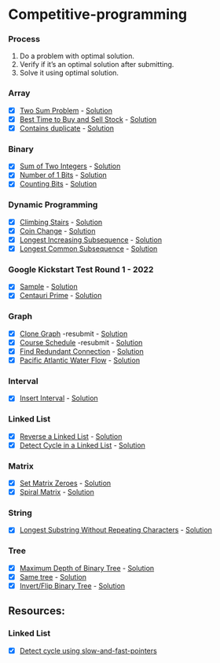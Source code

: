# Competitive-programming

### Process

1. Do a problem with optimal solution.
2. Verify if it’s an optimal solution after submitting.
3. Solve it using optimal solution.

### Array

- [x] [Two Sum Problem](https://leetcode.com/problems/two-sum/) - [Solution](Array/best-time-buy-sell-stock/best-time-buy-sell-stock.cpp)
- [x] [Best Time to Buy and Sell Stock](https://leetcode.com/problems/best-time-to-buy-and-sell-stock/) - [Solution](Array/contains-duplicate/contains-duplicate.cpp)
- [x] [Contains duplicate](https://leetcode.com/problems/contains-duplicate/submissions/) - [Solution](Array/twosum/twoSum.cpp)

### Binary

- [x] [Sum of Two Integers](https://leetcode.com/problems/sum-of-two-integers/) - [Solution](Binary/sum-of-two-integers.cpp)
- [x] [Number of 1 Bits](https://leetcode.com/problems/number-of-1-bits/) - [Solution](Binary/hammer-weight.cpp)
- [x] [Counting Bits](https://leetcode.com/problems/counting-bits/) - [Solution](Binary/counting-bits.cpp)

### Dynamic Programming

- [x] [Climbing Stairs](https://leetcode.com/problems/climbing-stairs/) - [Solution](DP/climbing-stairs.cpp)
- [x] [Coin Change](https://leetcode.com/problems/coin-change/) - [Solution](DP/coin-changes.cpp)
- [x] [Longest Increasing Subsequence](https://leetcode.com/problems/longest-increasing-subsequence) - [Solution](DP/longest-increasing-subsequence.cpp)
- [x] [Longest Common Subsequence](https://leetcode.com/problems/longest-common-subsequence/) - [Solution](DP/lcs.cpp)

### Google Kickstart Test Round 1 - 2022

- [x] [Sample](https://codingcompetitions.withgoogle.com/kickstart/round/00000000008f4332/0000000000942404) - [Solution](kickstart-test-round-1-2022/sample.cpp)
- [x] [Centauri Prime](https://codingcompetitions.withgoogle.com/kickstart/round/00000000008f4332/0000000000941ec5) - [Solution](kickstart-test-round-1-2022/centauri-prime.cpp)

### Graph

- [x] [Clone Graph](https://leetcode.com/problems/clone-graph/) -resubmit - [Solution](Graph/clone-graph.cpp)
- [x] [Course Schedule](https://leetcode.com/problems/course-schedule/) -resubmit - [Solution](Graph/new-course.cpp)
- [x] [Find Redundant Connection](https://leetcode.com/problems/redundant-connection/submissions/) - [Solution](Graph/redundant-connection.cpp)
- [x] [Pacific Atlantic Water Flow](https://leetcode.com/problems/pacific-atlantic-water-flow/) - [Solution](Graph/pacific-atlantic-water-flow.cpp)

### Interval

- [x] [Insert Interval](https://leetcode.com/problems/insert-interval/) - [Solution](Interval/insert-interval.cpp)

### Linked List

- [x] [Reverse a Linked List](https://leetcode.com/problems/reverse-linked-list/) - [Solution](Linkedlist/linked-list-cycle.cpp)
- [x] [Detect Cycle in a Linked List](https://leetcode.com/problems/linked-list-cycle/) - [Solution](Linkedlist/linked-list-cycle.cpp)

### Matrix

- [x] [Set Matrix Zeroes](https://leetcode.com/problems/set-matrix-zeroes/) - [Solution](matrix/set-matrix-zeroes.cpp)
- [x] [Spiral Matrix](https://leetcode.com/problems/spiral-matrix/submissions/) - [Solution](matrix/spiral-matrix.cpp)

### String

- [x] [Longest Substring Without Repeating Characters](https://leetcode.com/problems/longest-substring-without-repeating-characters/) - [Solution](String/longest-substring.cpp)

### Tree

- [x] [Maximum Depth of Binary Tree](https://leetcode.com/problems/maximum-depth-of-binary-tree/) - [Solution](Linkedlist/max-depth/max-depth.cpp)
- [x] [Same tree](https://leetcode.com/problems/same-tree) - [Solution](Linkedlist/same-tree/same-tree.cpp)
- [x] [Invert/Flip Binary Tree](https://leetcode.com/problems/invert-binary-tree/) - [Solution](Tree/invert-binary-tree.cpp)

## Resources:

### Linked List

- [x] [Detect cycle using slow-and-fast-pointers](https://www.geeksforgeeks.org/how-does-floyds-slow-and-fast-pointers-approach-work/)
